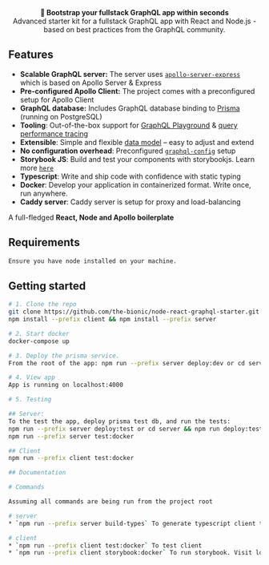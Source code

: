 <div align="center"><strong>🚀 Bootstrap your fullstack GraphQL app within seconds</strong></div>
<div align="center">Advanced starter kit for a fullstack GraphQL app with React and Node.js - based on best practices from the GraphQL community.</div>

## Features

- **Scalable GraphQL server:** The server uses [`apollo-server-express`](https://www.apollographql.com/docs/apollo-server/servers/express.html) which is based on Apollo Server & Express
- **Pre-configured Apollo Client:** The project comes with a preconfigured setup for Apollo Client
- **GraphQL database:** Includes GraphQL database binding to [Prisma](https://www.prismagraphql.com) (running on PostgreSQL)
- **Tooling**: Out-of-the-box support for [GraphQL Playground](https://github.com/prisma/graphql-playground) & [query performance tracing](https://github.com/apollographql/apollo-tracing)
- **Extensible**: Simple and flexible [data model](./database/datamodel.graphql) – easy to adjust and extend
- **No configuration overhead**: Preconfigured [`graphql-config`](https://github.com/prisma/graphql-config) setup
- **Storybook JS**: Build and test your components with storybookjs. Learn more [`here`](https://www.storybookjs.org)
- **Typescript**: Write and ship code with confidence with static typing
- **Docker**: Develop your application in containerized format. Write once, run anywhere.
- **Caddy server**: Caddy server is setup for proxy and load-balancing

A full-fledged **React, Node and Apollo boilerplate**

## Requirements

```sh
Ensure you have node installed on your machine.
```

## Getting started

```sh
# 1. Clone the repo
git clone https://github.com/the-bionic/node-react-graphql-starter.git my-app && cd my-app
npm install --prefix client && npm install --prefix server 

# 2. Start docker
docker-compose up

# 3. Deploy the prisma service.
From the root of the app: npm run --prefix server deploy:dev or cd server && npm run deploy:dev

# 4. View app
App is running on localhost:4000

# 5. Testing

## Server:
To the test the app, deploy prisma test db, and run the tests:
npm run --prefix server deploy:test or cd server && npm run deploy:test
npm run --prefix server test:docker

## Client
npm run --prefix client test:docker

## Documentation

# Commands

Assuming all commands are being run from the project root

# server
* `npm run --prefix server build-types` To generate typescript client types from the graphql server. Ensure the app is running.

# client
* `npm run --prefix client test:docker` To test client
* `npm run --prefix client storybook:docker` To run storybook. Visit localhost:9009 to see it.


